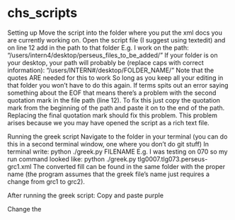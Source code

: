 # chs_scripts

Setting up
Move the script into the folder where you put the xml docs you are currently working on.
Open the script file (I suggest using textedit) and on line 12 add in the path to that folder
E.g. I work on the path:
“/users/intern4/desktop/perseus_files_to_be_added/”
If your folder is on your desktop, your path will probably be (replace caps with correct information):
“/users/INTERN#/desktop/FOLDER_NAME/”
Note that the quotes ARE needed for this to work
So long as you keep all your editing in that folder you won’t have to do this again.
If terms spits out an error saying something about the EOF that means there’s a problem with the second quotation mark in the file path (line 12). To fix this just copy the quotation mark from the beginning of the path and paste it on to the end of the path. Replacing the final quotation mark should fix this problem. This problem arises because we you may have opened the script as a rich text file.

Running the greek script
Navigate to the folder in your terminal (you can do this in a second terminal window, one where you don’t do git stuff)
In terminal write: python ./greek.py FILENAME
E.g. I was testing on 070 so my run command looked like:
python ./greek.py tlg0007.tlg073.perseus-grc1.xml
The converted fill can be found in the same folder with the proper name (the program assumes that the greek file’s name just requires a change from grc1 to grc2).

After running the greek script:
Copy and paste purple
 <?xml version="1.0" encoding="UTF-8"?>
<?xml-model href="http://www.stoa.org/epidoc/schema/latest/tei-epidoc.rng"
schematypens="http://relaxng.org/ns/structure/1.0"?>
Change the <title> to greek and add in a lang tag 
Check that the date at the end of <imprint> is not in Roman numerals
Add url to ref element at the end of <biblStruct> 
In the first refsDecl comment out the state elements
Comment out the entire second <refsDecl>
 Reformat the changes recorded in <respStmt> 
Can often just change this information to: <change who="RS" when="2010-05">tagged and parsed</change>
Move the first <milestone> inside of the <p> tag (and check if the other <milestone> tags are within <p> tags too)
Search for and convert any errant single or double quotes
Check for punctuation with extra spaces
The fastest way to do this is to search for “ ([.!?;:,])” (note that you don’t use the quotes and that there must be a space before the parentheses) and replace with “\1” (again no quotes). You have to have the “Regular Expression” box checked when you do this.
Check notes for titles
Tag titles with <title rend=”italic”>
Add any languages used to the <langUsage> section

